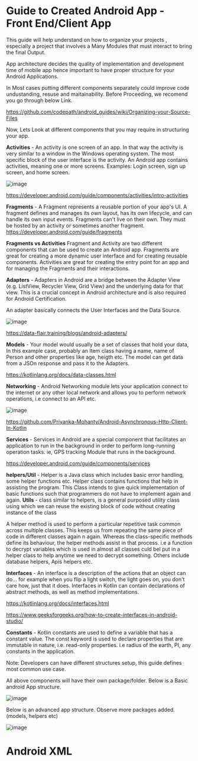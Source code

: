 # Guide to Created Android App - Front End/Client App
This guide will help understand on how to organize your projects , especially a project that involves a Many Modules that must 
interact to bring the final Output. 

App architecture decides the quality of implementation and development time of mobile app hence important to have proper structure for your Android Applications.

In Most cases putting different components separately could improve code undustanding, resuse and maitainability.
Before Proceeding, we recomend you go through below Link.

https://github.com/codepath/android_guides/wiki/Organizing-your-Source-Files

Now, Lets Look at different components that you may require in structuring your app.

**Activities** -  An activity is one screen of an app. In that way the activity is very similar to a window in the Windows operating system. The most specific block of the user interface is the activity. An Android app contains activities, meaning one or more screens. Examples: Login screen, sign up screen, and home screen.

![image](https://github.com/modcomlearning/Guide/assets/66998462/3ea54da4-2141-4abd-a08f-0a22c1acbd10)

https://developer.android.com/guide/components/activities/intro-activities

**Fragments** - A Fragment represents a reusable portion of your app's UI. A fragment defines and manages its own layout, has its own lifecycle, and can handle its own input events. Fragments can't live on their own. They must be hosted by an activity or sometimes another fragment.
https://developer.android.com/guide/fragments


**Fragments vs Activities**
Fragment and Activity are two different components that can be used to create an Android app. Fragments are great for creating a more dynamic user interface and for creating reusable components. Activities are great for creating the entry point for an app and for managing the Fragments and their interactions.


**Adapters** - Adapters in Android are a bridge between the Adapter View (e.g. ListView, Recycler View, Grid View) and the underlying data for that view. This is a crucial concept in Android architecture and is also required for Android Certification.

An adapter basically connects the User Interfaces and the Data Source.

![image](https://github.com/modcomlearning/Guide/assets/66998462/fb217a29-6b82-4b74-9d1e-3d0a795a5f1c)

https://data-flair.training/blogs/android-adapters/

**Models**  - Your model would usually be a set of classes that hold your data, 
In this example case, probably an Item class having a name, name of Person and other properties like age, heigth etc.
The model can get data from a JSOn response and pass it to the Adapters.

https://kotlinlang.org/docs/data-classes.html

**Networking** - Android Networking module lets your application connect to the internet or any other local network and allows you to perform network operations, i.e connect to an API etc.

![image](https://github.com/modcomlearning/Guide/assets/66998462/42a2bb37-e532-496e-bbe5-d079816aa455)

https://github.com/Priyanka-Mohanty/Android-Asynchronous-Http-Client-In-Kotlin


**Services** - Services in Android are a special component that facilitates an application to run in the background in order to perform long-running operation tasks. ie, GPS tracking Module that runs in the background.

https://developer.android.com/guide/components/services

**helpers/Util** - Helper is a Java class which includes basic error handling, some helper functions etc. Helper class contains functions that help in assisting the program. This Class intends to give quick implementation of basic functions such that programmers do not have to implement again and again.
**Utils** -  class similar to helpers, is a general purposed utility class using which we can reuse the existing block of code without creating instance of the class

A helper method is used to perform a particular repetitive task common across multiple classes. This keeps us from repeating the same piece of code in different classes again n again. Whereas the class-specific methods define its behaviour, the helper methods assist in that process. i.e a function to decrypt variables which is used in almost all classes culd bel put in a helper class to help anytime we need to decrypt something. Others include database helpers, Apis helpers etc.

**Interfaces** - An interface is a description of the actions that an object can do... for example when you flip a light switch, the light goes on, you don't care how, just that it does. 
Interfaces in Kotlin can contain declarations of abstract methods, as well as method implementations.

https://kotlinlang.org/docs/interfaces.html

https://www.geeksforgeeks.org/how-to-create-interfaces-in-android-studio/

**Constants** - Kotlin constants are used to define a variable that has a constant value. The const keyword is used to declare properties that are immutable in nature, i.e. read-only properties. i.e radius of the earth, PI, any constants in the application.

Note: Developers can have different structures setup, this guide defines most common use case.


All above components will have their own package/folder.
Below is a Basic android App structure.

![image](https://github.com/modcomlearning/Guide/assets/66998462/117665b1-d233-44e6-ae54-aedda69fdd19)


Below is an advanced app structure.
Observe more packages added.(models, helpers etc)

![image](https://github.com/modcomlearning/Guide/assets/66998462/7f4603c4-547c-4ffd-943c-2b50e7998090)


# Android XML







